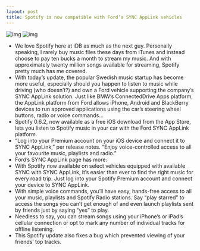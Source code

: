 ```yaml
---
layout: post
title: Spotify is now compatible with Ford’s SYNC AppLink vehicles
---
```

![img](http://media.idownloadblog.com/wp-content/uploads/2013/02/Spotify-0.6-for-iOS-iPhone-screenshot-002.jpg)
![img](http://media.idownloadblog.com/wp-content/uploads/2013/02/Spotify-0.6-for-iOS-iPhone-screenshot-001.jpg)
* We love Spotify here at iDB as much as the next guy. Personally speaking, I rarely buy music files these days from iTunes and instead choose to pay ten bucks a month to stream my music. And with approximately twenty million songs available for streaming, Spotify pretty much has me covered.
* With today’s update, the popular Swedish music startup has become more useful, especially should you happen to listen to music while driving (who doesn’t?) and own a Ford vehicle supporting the company’s SYNC AppLink solution. Just like BMW’s ConnectedDrive Apps platform, the AppLink platform from Ford allows iPhone, Android and BlackBerry devices to run approved applications using the car’s steering wheel buttons, radio or voice commands…
* Spotify 0.6.2, now available as a free iOS download from the App Store, lets you listen to Spotify music in your car with the Ford SYNC AppLink platform.
* “Log into your Premium account on your iOS device and connect it to SYNC AppLink,” per release notes. “Enjoy voice-controlled access to all your favourite music, playlists and radio.”
* Ford’s SYNC AppLink page has more:
* With Spotify now available on select vehicles equipped with available SYNC with SYNC AppLink, it’s easier than ever to find the right music for every road trip. Just log into your Spotify Premium account and connect your device to SYNC AppLink.
* With simple voice commands, you’ll have easy, hands-free access to all your music, playlists and Spotify Radio stations. Say “play starred” to access the songs you can’t get enough of and even launch playlists sent by friends just by saying “yes” to play.
* Needless to say, you can stream songs using your iPhone’s or iPad’s cellular connection or opt to mark any number of individual tracks for offline listening.
* This Spotify update also fixes a bug which prevented viewing of your friends’ top tracks.

